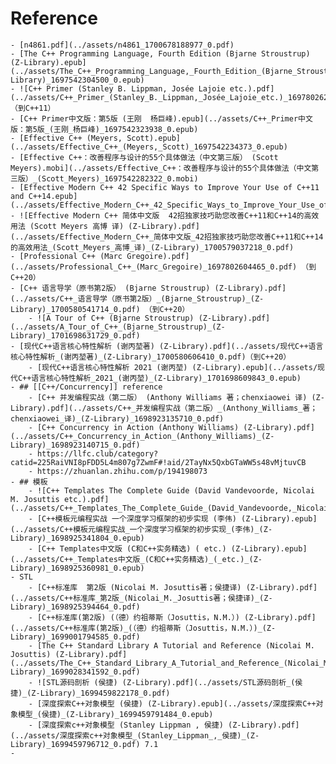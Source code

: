 # Reference
	- [n4861.pdf](../assets/n4861_1700678188977_0.pdf)
	- [The C++ Programming Language, Fourth Edition (Bjarne Stroustrup) (Z-Library).epub](../assets/The_C++_Programming_Language,_Fourth_Edition_(Bjarne_Stroustrup)_(Z-Library)_1697542304500_0.epub)
	- ![C++ Primer (Stanley B. Lippman, Josée Lajoie etc.).pdf](../assets/C++_Primer_(Stanley_B._Lippman,_Josée_Lajoie_etc.)_1697802621032_0.pdf) （到C++11）
	- [C++ Primer中文版：第5版 (王刚  杨巨峰).epub](../assets/C++_Primer中文版：第5版_(王刚_杨巨峰)_1697542323938_0.epub)
	- [Effective C++ (Meyers, Scott).epub](../assets/Effective_C++_(Meyers,_Scott)_1697542234373_0.epub)
	- [Effective C++：改善程序与设计的55个具体做法（中文第三版） (Scott Meyers).mobi](../assets/Effective_C++：改善程序与设计的55个具体做法（中文第三版）_(Scott_Meyers)_1697542282322_0.mobi)
	- [Effective Modern C++ 42 Specific Ways to Improve Your Use of C++11 and C++14.epub](../assets/Effective_Modern_C++_42_Specific_Ways_to_Improve_Your_Use_of_C++11_and_C++14_1697542339173_0.epub)
	- ![Effective Modern C++ 简体中文版  42招独家技巧助您改善C++11和C++14的高效用法 (Scott Meyers 高博 译) (Z-Library).pdf](../assets/Effective_Modern_C++_简体中文版_42招独家技巧助您改善C++11和C++14的高效用法_(Scott_Meyers_高博_译)_(Z-Library)_1700579037218_0.pdf)
	- [Professional C++ (Marc Gregoire).pdf](../assets/Professional_C++_(Marc_Gregoire)_1697802604465_0.pdf) （到C++20）
	- [C++ 语言导学（原书第2版） (Bjarne Stroustrup) (Z-Library).pdf](../assets/C++_语言导学（原书第2版）_(Bjarne_Stroustrup)_(Z-Library)_1700580541714_0.pdf) （到C++20）
		- ![A Tour of C++ (Bjarne Stroustrup) (Z-Library).pdf](../assets/A_Tour_of_C++_(Bjarne_Stroustrup)_(Z-Library)_1701698631729_0.pdf)
	- [现代C++语言核心特性解析 (谢丙堃著) (Z-Library).pdf](../assets/现代C++语言核心特性解析_(谢丙堃著)_(Z-Library)_1700580606410_0.pdf)（到C++20）
		- [现代C++语言核心特性解析 2021 (谢丙堃) (Z-Library).epub](../assets/现代C++语言核心特性解析_2021_(谢丙堃)_(Z-Library)_1701698609843_0.epub)
	- ## [[C++/Concurrency]] reference
		- [C++ 并发编程实战（第二版） (Anthony Williams 著；chenxiaowei 译) (Z-Library).pdf](../assets/C++_并发编程实战（第二版）_(Anthony_Williams_著；chenxiaowei_译)_(Z-Library)_1698923135710_0.pdf)
		- [C++ Concurrency in Action (Anthony Williams) (Z-Library).pdf](../assets/C++_Concurrency_in_Action_(Anthony_Williams)_(Z-Library)_1698923140715_0.pdf)
		- https://llfc.club/category?catid=225RaiVNI8pFDD5L4m807g7ZwmF#!aid/2TayNx5QxbGTaWW5s48vMjtuvCB
		- https://zhuanlan.zhihu.com/p/194198073
	- ## 模板
		- ![C++ Templates The Complete Guide (David Vandevoorde, Nicolai M. Josuttis etc.).pdf](../assets/C++_Templates_The_Complete_Guide_(David_Vandevoorde,_Nicolai_M._Josuttis_etc.)_1697802611650_0.pdf)
		- [C++模板元编程实战 一个深度学习框架的初步实现 (李伟) (Z-Library).epub](../assets/C++模板元编程实战_一个深度学习框架的初步实现_(李伟)_(Z-Library)_1698925341804_0.epub)
		- [C++ Templates中文版 (C和C++实务精选) ( etc.) (Z-Library).epub](../assets/C++_Templates中文版_(C和C++实务精选)_(_etc.)_(Z-Library)_1698925360981_0.epub)
	- STL
		- [C++标准库  第2版 (Nicolai M. Josuttis著；侯捷译) (Z-Library).pdf](../assets/C++标准库_第2版_(Nicolai_M._Josuttis著；侯捷译)_(Z-Library)_1698925394464_0.pdf)
		- [C++标准库(第2版) (（德）约祖蒂斯（Josuttis，N.M.）) (Z-Library).pdf](../assets/C++标准库(第2版)_(（德）约祖蒂斯（Josuttis，N.M.）)_(Z-Library)_1699001794585_0.pdf)
		- [The C++ Standard Library A Tutorial and Reference (Nicolai M. Josuttis) (Z-Library).pdf](../assets/The_C++_Standard_Library_A_Tutorial_and_Reference_(Nicolai_M._Josuttis)_(Z-Library)_1699028341592_0.pdf)
		- ![STL源码剖析 (侯捷) (Z-Library).pdf](../assets/STL源码剖析_(侯捷)_(Z-Library)_1699459822178_0.pdf)
		- [深度探索C++对象模型 (侯捷) (Z-Library).epub](../assets/深度探索C++对象模型_(侯捷)_(Z-Library)_1699459791484_0.epub)
		- [深度探索c++对象模型 (Stanley Lippman , 侯捷) (Z-Library).pdf](../assets/深度探索c++对象模型_(Stanley_Lippman_,_侯捷)_(Z-Library)_1699459796712_0.pdf) 7.1
	-